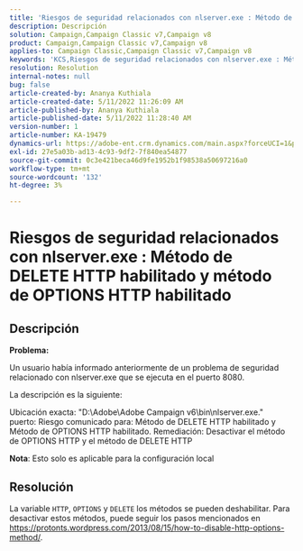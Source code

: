 ```yaml
---
title: 'Riesgos de seguridad relacionados con nlserver.exe : Método de DELETE HTTP habilitado y método de OPTIONS HTTP habilitado'
description: Descripción
solution: Campaign,Campaign Classic v7,Campaign v8
product: Campaign,Campaign Classic v7,Campaign v8
applies-to: Campaign Classic,Campaign Classic v7,Campaign v8
keywords: 'KCS,Riesgos de seguridad relacionados con nlserver.exe : Método de DELETE HTTP habilitado y método de OPTIONS HTTP habilitado'
resolution: Resolution
internal-notes: null
bug: false
article-created-by: Ananya Kuthiala
article-created-date: 5/11/2022 11:26:09 AM
article-published-by: Ananya Kuthiala
article-published-date: 5/11/2022 11:28:40 AM
version-number: 1
article-number: KA-19479
dynamics-url: https://adobe-ent.crm.dynamics.com/main.aspx?forceUCI=1&pagetype=entityrecord&etn=knowledgearticle&id=e5463922-1dd1-ec11-a7b5-0022480a8e40
exl-id: 27e5a03b-ad13-4c93-9df2-7f840ea54877
source-git-commit: 0c3e421beca46d9fe1952b1f98538a50697216a0
workflow-type: tm+mt
source-wordcount: '132'
ht-degree: 3%

---
```


# Riesgos de seguridad relacionados con nlserver.exe : Método de DELETE HTTP habilitado y método de OPTIONS HTTP habilitado

## Descripción


<b>Problema:</b>

Un usuario había informado anteriormente de un problema de seguridad relacionado con nlserver.exe que se ejecuta en el puerto 8080.

La descripción es la siguiente:

Ubicación exacta: &quot;D:\Adobe\Adobe Campaign v6\bin\nlserver.exe.&quot; 
puerto: Riesgo comunicado para: Método de DELETE HTTP habilitado y Método de OPTIONS HTTP habilitado.
Remediación: Desactivar el método de OPTIONS HTTP y el método de DELETE HTTP



<b>Nota</b>: Esto solo es aplicable para la configuración local


## Resolución


La variable `HTTP`, `OPTIONS` y `DELETE` los métodos se pueden deshabilitar. Para desactivar estos métodos, puede seguir los pasos mencionados en https://protonts.wordpress.com/2013/08/15/how-to-disable-http-options-method/.

